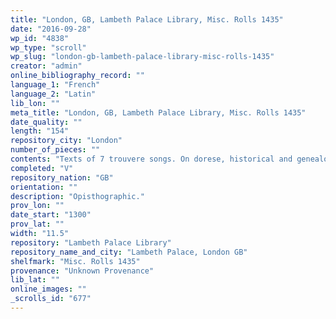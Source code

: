 ```yaml
---
title: "London, GB, Lambeth Palace Library, Misc. Rolls 1435"
date: "2016-09-28"
wp_id: "4838"
wp_type: "scroll"
wp_slug: "london-gb-lambeth-palace-library-misc-rolls-1435"
creator: "admin"
online_bibliography_record: ""
language_1: "French"
language_2: "Latin"
lib_lon: ""
meta_title: "London, GB, Lambeth Palace Library, Misc. Rolls 1435"
date_quality: ""
length: "154"
repository_city: "London"
number_of_pieces: ""
contents: "Texts of 7 trouvere songs. On dorese, historical and genealogical notes in Latin."
completed: "V"
repository_nation: "GB"
orientation: ""
description: "Opisthographic."
prov_lon: ""
date_start: "1300"
prov_lat: ""
width: "11.5"
repository: "Lambeth Palace Library"
repository_name_and_city: "Lambeth Palace, London GB"
shelfmark: "Misc. Rolls 1435"
provenance: "Unknown Provenance"
lib_lat: ""
online_images: ""
_scrolls_id: "677"
---
```



